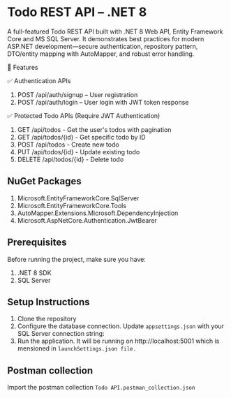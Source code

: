 # Todo REST API – .NET 8

A full-featured Todo REST API built with .NET 8 Web API, Entity Framework Core and MS SQL Server.
It demonstrates best practices for modern ASP.NET development—secure authentication, repository pattern, DTO/entity mapping with AutoMapper, and robust error handling.

🚀 Features

✅ Authentication APIs

1. POST /api/auth/signup – User registration
2. POST /api/auth/login – User login with JWT token response


✅ Protected Todo APIs (Require JWT Authentication)

1. GET /api/todos - Get the user's todos with pagination
2. GET /api/todos/{id} - Get specific todo by ID
3. POST /api/todos - Create new todo
4. PUT /api/todos/{id} - Update existing todo
5. DELETE /api/todos/{id} - Delete todo

## NuGet Packages

1. Microsoft.EntityFrameworkCore.SqlServer
2. Microsoft.EntityFrameworkCore.Tools
3. AutoMapper.Extensions.Microsoft.DependencyInjection
4. Microsoft.AspNetCore.Authentication.JwtBearer


## Prerequisites

Before running the project, make sure you have:

1. .NET 8 SDK
2. SQL Server

## Setup Instructions

1. Clone the repository
2. Configure the database connection. Update `appsettings.json` with your SQL Server connection string:
3. Run the application. It will be running on http://localhost:5001 which is mensioned in `launchSettings.json file.`

## Postman collection

Import the postman collection `Todo API.postman_collection.json`